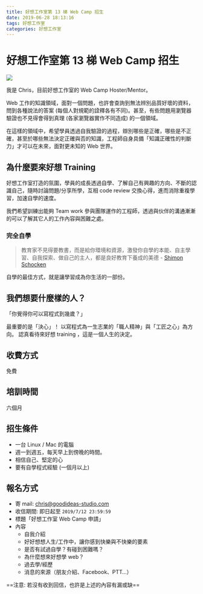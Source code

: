 ```yaml
---
title: 好想工作室第 13 梯 Web Camp 招生
date: 2019-06-28 18:13:16
tags: 好想工作室
categories: 好想工作室
---
```


# 好想工作室第 13 梯 Web Camp 招生

![](https://i.imgur.com/2706gfw.png)

我是 Chris，目前好想工作室的 Web Camp Hoster/Mentor。

Web 工作的知識領域，面對一個問題，也許會查詢到無法辨別品質好壞的資料，問到各種說法的答案 (每個人對規範的詮釋各有不同)。甚至，有些問題用瀏覽器驗證也不見得會得到真理 (各家瀏覽器實作不同造成) 的一個領域。

在這樣的領域中，希望學員透過自我驗證的過程，辯別哪些是正確，哪些是不正確，甚至於哪些無法決定正確與否的知識，工程師自身具備「知識正確性的判斷力」才可以在未來，面對更未知的 Web 世界。

## 為什麼要來好想 Training

好想工作室打造的氛圍，學員的成長透過自學、了解自己有興趣的方向、不斷的認識自己，隨時討論問題/分享所學，互相 code review 交換心得，進而消除重複學習，加速自學的速度。

我們希望訓練出能夠 Team work 參與團隊運作的工程師，透過與伙伴的溝通漸漸的可以了解其它人的工作內容與困難之處。

### 完全自學

> 教育家不見得要教書，而是給你環境和資源，激發你自學的本能、自主學習、自我探索、做自己的主人，都是良好教育下養成的美德 - [Shimon Schocken](https://www.ted.com/talks/shimon_schocken_the_self_organizing_computer_course?language=zh-tw)

自學的最佳方式，就是讓學習成為你生活的一部份。

## 我們想要什麼樣的人？

「你覺得你可以寫程式到幾歲？」

最重要的是「決心」！
以寫程式為一生志業的「職人精神」與「工匠之心」為方向。
認真看待來好想 training ，這是一個人生的決定。

## 收費方式

免費

## 培訓時間

六個月

## 招生條件

- 一台 Linux / Mac 的電腦
- 週一到週五，每天早上到傍晚的時間。
- 相信自己、堅定的心
- 要有自學程式經驗 (一個月以上)

## 報名方式

- 寄 mail: chris@goodideas-studio.com
- 收信期間: 即日起至 `2019/7/12 23:59:59`
- 標題「好想工作室 Web Camp 申請」
- 內容
  - 自我介紹
  - 好好想想人生/工作中，讓你感到快樂與不快樂的要素
  - 是否有試過自學？有碰到困難嗎？
  - 為什麼想來好想學 web？
  - 過去學/經歷
  - 消息的來源（朋友介紹、Facebook、PTT…）

==注意: 若沒有收到回信，也許是上述的內容有漏或缺==

